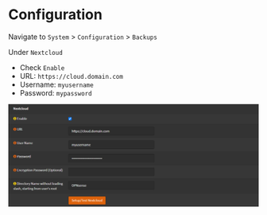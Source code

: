 # Configuration

Navigate to `System` > `Configuration` > `Backups`

Under `Nextcloud`

- Check `Enable`
- URL: `https://cloud.domain.com`
- Username: `myusername`
- Password: `mypassword`

![nextcloud-config](img/nextcloud-config.png)
